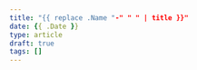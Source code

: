 ```yaml
---
title: "{{ replace .Name "-" " " | title }}"
date: {{ .Date }}
type: article
draft: true
tags: []
---
```

